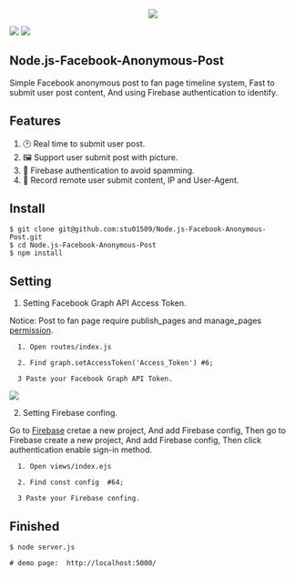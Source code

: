 <p align=center>
<img src="https://i.imgur.com/zy3X2wS.png">
</p>
<p align=center>

<a target="_blank" href="http://nodejs.org/download/" title="Node version"><img src="https://img.shields.io/badge/node.js-%3E=_6.0-green.svg"></a>
<a target="_blank" href="https://opensource.org/licenses/MIT" title="License: MIT"><img src="https://img.shields.io/badge/License-MIT-blue.svg"></a>

</p>

## Node.js-Facebook-Anonymous-Post

Simple Facebook anonymous post to fan page timeline system, Fast to submit user post content, And using Firebase authentication to identify.

## Features

1. 🕑 Real time to submit user post.
2. 🖼️ Support user submit post with picture.
3. 🧖 Firebase authentication to avoid spamming.
4. 📝 Record remote user submit content, IP and User-Agent.

## Install 

```Shell
$ git clone git@github.com:stu01509/Node.js-Facebook-Anonymous-Post.git
$ cd Node.js-Facebook-Anonymous-Post
$ npm install 

```

## Setting 

1. Setting Facebook Graph API Access Token.

Notice: Post to fan page require publish_pages and manage_pages [permission](https://developers.facebook.com/docs/facebook-login/permissions).

```Shell
  1. Open routes/index.js

  2. Find graph.setAccessToken('Access_Token') #6;

  3 Paste your Facebook Graph API Token.

```
<img src="https://i.imgur.com/D4pEuDu.png">

2. Setting Firebase confing.

Go to [Firebase](https://console.firebase.google.com/u/0/) cretae a new project, And add Firebase config, Then go to Firebase create a new project, And add Firebase config, Then click authentication enable sign-in method.

```Shell
  1. Open views/index.ejs

  2. Find const config  #64;

  3 Paste your Firebase confing.

```
## Finished

```Shell
$ node server.js

# demo page:  http://localhost:5000/
```

